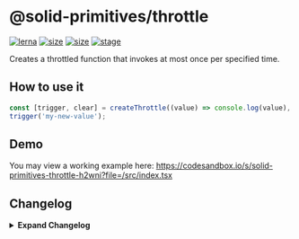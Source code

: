 # @solid-primitives/throttle

[![lerna](https://img.shields.io/badge/maintained%20with-lerna-cc00ff.svg?style=for-the-badge)](https://lerna.js.org/)
[![size](https://img.shields.io/bundlephobia/minzip/@solid-primitives/throttle?style=for-the-badge)](https://bundlephobia.com/package/@solid-primitives/throttle)
[![size](https://img.shields.io/npm/v/@solid-primitives/throttle?style=for-the-badge)](https://www.npmjs.com/package/@solid-primitives/throttle)
[![stage](https://img.shields.io/endpoint?style=for-the-badge&url=https%3A%2F%2Fraw.githubusercontent.com%2Fdavedbase%2Fsolid-primitives%2Fmain%2Fassets%2Fbadges%2Fstage-3.json)](https://github.com/davedbase/solid-primitives#contribution-process)

Creates a throttled function that invokes at most once per specified time.

## How to use it

```ts
const [trigger, clear] = createThrottle((value) => console.log(value), 250));
trigger('my-new-value');
```

## Demo

You may view a working example here: https://codesandbox.io/s/solid-primitives-throttle-h2wni?file=/src/index.tsx

## Changelog

<details>
<summary><b>Expand Changelog</b></summary>

0.0.100

First version of the throttle primitive.

1.0.3

Cleaned up return types and documentation.

1.0.8

Adding CJS support to package.

1.1.0

Updated to Solid 1.3

</details>
